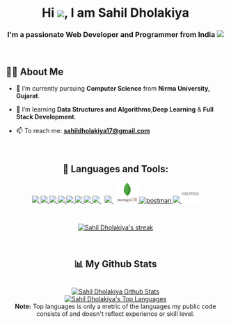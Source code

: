 <h1 align="center">Hi <img src="https://raw.githubusercontent.com/MartinHeinz/MartinHeinz/master/wave.gif" width="30px">, I am Sahil Dholakiya</h1>
<h3 align="center">I'm a passionate Web Developer and Programmer from India <img src="https://upload.wikimedia.org/wikipedia/en/thumb/4/41/Flag_of_India.svg/1200px-Flag_of_India.svg.png" width="25px"> </h3>
<br>
<p align="center">  
  
## 🙋‍♂️ About Me
</p>

- 🔭 I’m currently pursuing **Computer Science** from **Nirma University, Gujarat**.

- 🌱 I’m learning **Data Structures and Algorithms**,**Deep Learning** & **Full Stack Development**.

- 📫 To reach me: **sahildholakiya17@gmail.com**
<div align="center">  
  <br>  
  
## 🚀 Languages and Tools:

<p align="center"> 
    <a href="https://www.java.com" target="_blank"> <img src="https://img.icons8.com/color/48/000000/java-coffee-cup-logo.png"/> </a>
    <a href="https://reactjs.org/" target="_blank"> <img src="https://img.icons8.com/color/48/000000/react-native.png"/> </a> 
    <a href="https://developer.mozilla.org/en-US/docs/Web/JavaScript" target="_blank"> <img src="https://img.icons8.com/color/48/000000/javascript.png"/> </a> 
    <a href="https://www.w3.org/html/" target="_blank"> <img src="https://img.icons8.com/color/48/000000/html-5.png"/> </a> 
    <a href="https://www.w3schools.com/css/" target="_blank"> <img src="https://img.icons8.com/color/48/000000/css3.png"/> </a> 
    <a href="https://getbootstrap.com" target="_blank"> <img src="https://img.icons8.com/color/48/000000/bootstrap.png"/> </a> 
    <a href="https://www.python.org" target="_blank"> <img src="https://img.icons8.com/color/48/000000/python.png"/> </a> 
    <a style="padding-right:8px;" href="https://nodejs.org" target="_blank"> <img src="https://img.icons8.com/color/48/000000/nodejs.png"/> </a> 
    <a style="padding-right:8px;" href="https://www.mysql.com/" target="_blank"> <img src="https://img.icons8.com/fluent/50/000000/mysql-logo.png"/> </a>
    <a href="https://www.mongodb.com/" target="_blank"> <img src="https://raw.githubusercontent.com/devicons/devicon/master/icons/mongodb/mongodb-original-wordmark.svg" alt="mongodb" width="48" height="48"/> </a> 
    <a href="https://postman.com" target="_blank"> <img src="https://www.vectorlogo.zone/logos/getpostman/getpostman-icon.svg" alt="postman" width="45" height="45"/> </a>   
    <a href="https://git-scm.com/" target="_blank"> <img src="https://img.icons8.com/color/48/000000/git.png"/> </a> 
    <a href="https://expressjs.com" target="_blank"> <img src="https://raw.githubusercontent.com/devicons/devicon/master/icons/express/express-original-wordmark.svg" alt="express" width="40" height="40"/> </a>
</p>

<br/>

<p align="center">
    <a href="https://github.com/sahil1710/github-readme-streak-stats">
        <img title="Sahil's total contribution and streaks" alt="Sahil Dholakiya's streak" src="https://github-readme-streak-stats.herokuapp.com/?user=sahil1710&theme=black-ice&hide_border=true&stroke=0000&background=060A0CD0"/>
    </a>
</p>
<br>  
  
## 📊 My Github Stats

  <br/>
    <a href="https://github.com/sahil1710/github-readme-stats"><img alt="Sahil Dholakiya Github Stats" src="https://github-readme-stats.vercel.app/api?username=sahil1710&show_icons=true&count_private=true&theme=react&hide_border=true&bg_color=0D1117" /></a>
    <br>
  <a href="https://github.com/sahil1710/github-readme-stats"><img alt="Sahil Dholakiya's Top Languages" src="https://github-readme-stats.vercel.app/api/top-langs/?username=sahil1710&langs_count=8&count_private=true&layout=compact&theme=react&hide_border=true&bg_color=0D1117" /></a>
  <br/>
  <b>Note:</b> Top languages is only a metric of the languages my public code consists of and doesn't reflect experience or skill level.


<br/>
<br/>

<!-- <p><em><b>I love connecting with diverse people</b> so if you wanna to say <b>hi, I'll be happy to meet you more!</b> :)</em></p> -->
</div>
